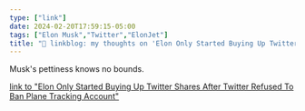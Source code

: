```yaml
---
type: ["link"]
date: 2024-02-20T17:59:15-05:00
tags: ["Elon Musk","Twitter","ElonJet"]
title: "🔗 linkblog: my thoughts on 'Elon Only Started Buying Up Twitter Shares After Twitter Refused To Ban Plane Tracking Account'"
---
```

Musk's pettiness knows no bounds.

[link to "Elon Only Started Buying Up Twitter Shares After Twitter Refused To Ban Plane Tracking Account"](https://www.techdirt.com/2024/02/20/elon-only-started-buying-up-twitter-shares-after-twitter-refused-to-ban-plane-tracking-account/)
